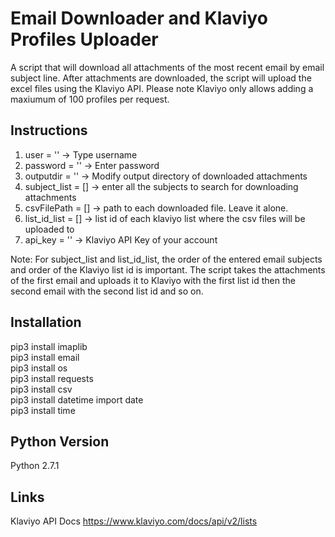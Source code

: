 # Email Downloader and Klaviyo Profiles Uploader
A script that will download all attachments of the most recent email by email subject line. After attachments are downloaded, the script will upload the excel files using the Klaviyo API. Please note Klaviyo only allows adding a maxiumum of 100 profiles per request.

## Instructions
1. user = '' -> Type username
2. password = '' -> Enter password
3. outputdir = '' -> Modify output directory of downloaded attachments
4. subject_list = [] -> enter all the subjects to search for downloading attachments
5. csvFilePath = [] -> path to each downloaded file. Leave it alone.
6. list_id_list = [] -> list id of each klaviyo list where the csv files will be uploaded to
7. api_key = '' -> Klaviyo API Key of your account

Note: For subject_list and list_id_list, the order of the entered email subjects and order of the Klaviyo list id is important. The script takes the attachments of the first email and uploads it to Klaviyo with the first list id then the second email with the second list id and so on.

## Installation
pip3 install imaplib <br />
pip3 install email <br />
pip3 install os <br />
pip3 install requests <br />
pip3 install csv <br />
pip3 install datetime import date <br />
pip3 install time <br />

## Python Version
Python 2.7.1

## Links
Klaviyo API Docs https://www.klaviyo.com/docs/api/v2/lists
